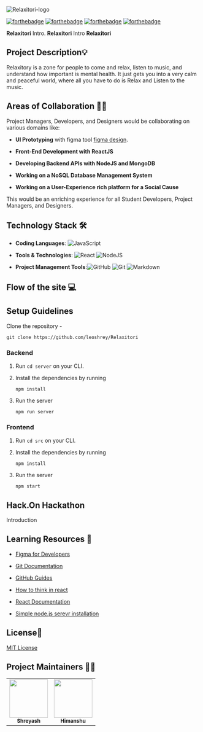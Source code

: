 ![Relaxitori-logo](https://github.com/leoshrey/Relaxitori/blob/master/public/logoR.png)

[![forthebadge](https://forthebadge.com/images/badges/open-source.svg)](https://forthebadge.com)
[![forthebadge](https://forthebadge.com/images/badges/built-with-love.svg)](https://forthebadge.com)
[![forthebadge](https://forthebadge.com/images/badges/built-by-developers.svg)](https://forthebadge.com)
[![forthebadge](https://forthebadge.com/images/badges/makes-people-smile.svg)](https://forthebadge.com)

**Relaxitori** Intro. **Relaxitori** Intro **Relaxitori**


## Project Description💡

Relaxitory is a zone for people to come and relax, listen to music, and understand how important is mental health. It just gets you into a very calm and peaceful world, where all you have to do is Relax and Listen to the music.

## Areas of Collaboration 👨‍🏭

Project Managers, Developers, and Designers would be collaborating on various domains like:

-   **UI Prototyping** with figma tool [figma design](https://www.figma.com/file/1gYZlafa8bUZu61ji10unF/Kurakoo?node-id=0%3A1).
    
-   **Front-End Development with ReactJS**
    
-   **Developing Backend APIs with NodeJS and MongoDB**
    
-   **Working on a NoSQL Database Management System**
    
-   **Working on a User-Experience rich platform for a Social Cause**
    

This would be an enriching experience for all Student Developers, Project Managers, and Designers.


## Technology Stack 🛠️

- **Coding Languages**: <img alt="JavaScript" src="https://img.shields.io/badge/javascript%20-%23323330.svg?&style=for-the-badge&logo=javascript&logoColor=%23F7DF1E"/>

- **Tools & Technologies**: <img alt="React" src="https://img.shields.io/badge/react%20-%2320232a.svg?&style=for-the-badge&logo=react&logoColor=%2361DAFB"/> <img alt="NodeJS" src="https://img.shields.io/badge/node.js%20-%2343853D.svg?&style=for-the-badge&logo=node.js&logoColor=white"/>


- **Project Management Tools**:<img alt="GitHub" src="https://img.shields.io/badge/github%20-%23121011.svg?&style=for-the-badge&logo=github&logoColor=white"/> <img alt="Git" src="https://img.shields.io/badge/git%20-%23F05033.svg?&style=for-the-badge&logo=git&logoColor=white"/> <img alt="Markdown" src="https://img.shields.io/badge/markdown-%23000000.svg?&style=for-the-badge&logo=markdown&logoColor=white"/>


## Flow of the site :computer:




## Setup Guidelines
Clone the repository -
```
git clone https://github.com/leoshrey/Relaxitori
```

### Backend

1. Run `cd server` on your CLI.

2. Install the dependencies by running
    ```
    npm install
    ```

3. Run the server
    ```
    npm run server
    ```

### Frontend

1. Run `cd src` on your CLI.

2. Install the dependencies by running
    ```
    npm install
    ```

3. Run the server
    ```
    npm start
    ```

    

## Hack.On Hackathon
Introduction




## Learning Resources 🧰


- [Figma for Developers](https://www.youtube.com/playlist?list=PL7e8VJ_ZN6epq-oiYOufiuPI-fpDC2Mby)
- [Git Documentation](https://git-scm.com/docs)
- [GitHub Guides](https://guides.github.com/)
- [How to think in react](https://www.youtube.com/watch?v=YJPSR9dEQV8&t=17s)
- [React Documentation](https://reactjs.org/docs/getting-started.html)
    
- [Simple node.js serevr installation ](https://frontendmasters.com/courses/api-design-nodejs/using-the-mongo-with-node/)

## License📜

[MIT License](https://github.com/purnima143/Kurakoo/blob/master/LICENSE)



## Project Maintainers 👨‍💻
<table>
<tr>
    <td align="center"><a href="https://www.linkedin.com/in/shreyash-lata/"><img src="https://media-exp1.licdn.com/dms/image/C4E03AQExM77z80AXbw/profile-displayphoto-shrink_400_400/0/1621689036954?e=1628121600&v=beta&t=m-mec1Z2lk25EHZvTSFdawiQ_nyvoXhPz_d1z3nMZ-M" width="100px;" alt=""/><br /><sub><b>Shreyash</b></sub></a><br />
</a> </td>
    <td align="center"><a href="https://himanshujaidka-github-io.vercel.app/"><img src="https://avatars.githubusercontent.com/u/58654018?v=4" width="100px;" alt=""/><br /><sub><b>Himanshu</b></sub></a><br />
</a></td>
   

  </tr>
</table>



